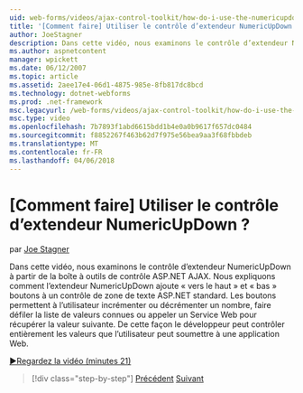 ```yaml
---
uid: web-forms/videos/ajax-control-toolkit/how-do-i-use-the-numericupdown-extender-control
title: '[Comment faire] Utiliser le contrôle d’extendeur NumericUpDown ? | Microsoft Docs'
author: JoeStagner
description: Dans cette vidéo, nous examinons le contrôle d’extendeur NumericUpDown à partir de la boîte à outils de contrôle ASP.NET AJAX. Nous voir comment l’extendeur NumericUpDown ajoute « haut » et « bas »...
ms.author: aspnetcontent
manager: wpickett
ms.date: 06/12/2007
ms.topic: article
ms.assetid: 2aee17e4-06d1-4875-985e-8fb817dc8bcd
ms.technology: dotnet-webforms
ms.prod: .net-framework
msc.legacyurl: /web-forms/videos/ajax-control-toolkit/how-do-i-use-the-numericupdown-extender-control
msc.type: video
ms.openlocfilehash: 7b7893f1abd6615bdd1b4e0a0b9617f657dc0484
ms.sourcegitcommit: f8852267f463b62d7f975e56bea9aa3f68fbbdeb
ms.translationtype: MT
ms.contentlocale: fr-FR
ms.lasthandoff: 04/06/2018
---
```

<a name="how-do-i-use-the-numericupdown-extender-control"></a>[Comment faire] Utiliser le contrôle d’extendeur NumericUpDown ?
====================
par [Joe Stagner](https://github.com/JoeStagner)

Dans cette vidéo, nous examinons le contrôle d’extendeur NumericUpDown à partir de la boîte à outils de contrôle ASP.NET AJAX. Nous expliquons comment l’extendeur NumericUpDown ajoute « vers le haut » et « bas » boutons à un contrôle de zone de texte ASP.NET standard. Les boutons permettent à l’utilisateur incrémenter ou décrémenter un nombre, faire défiler la liste de valeurs connues ou appeler un Service Web pour récupérer la valeur suivante. De cette façon le développeur peut contrôler entièrement les valeurs que l’utilisateur peut soumettre à une application Web.

[&#9654;Regardez la vidéo (minutes 21)](https://channel9.msdn.com/Blogs/ASP-NET-Site-Videos/how-do-i-use-the-numericupdown-extender-control)

> [!div class="step-by-step"]
> [Précédent](how-do-i-use-the-pagingbulletedlist-extender-control.md)
> [Suivant](how-do-i-use-the-aspnet-ajax-validatorcallout-extender.md)
